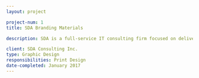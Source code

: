 ```yaml
---
layout: project

project-num: 1
title: SDA Branding Materials

description: SDA is a full-service IT consulting firm focused on delivering direct value by solving our customers’ business challenges with our technology solutions and services. My client needed some branding materials such as business cards and flyers for an event they were attending.

client: SDA Consulting Inc.
type: Graphic Design
responsibilities: Print Design
date-completed: January 2017
---
```


